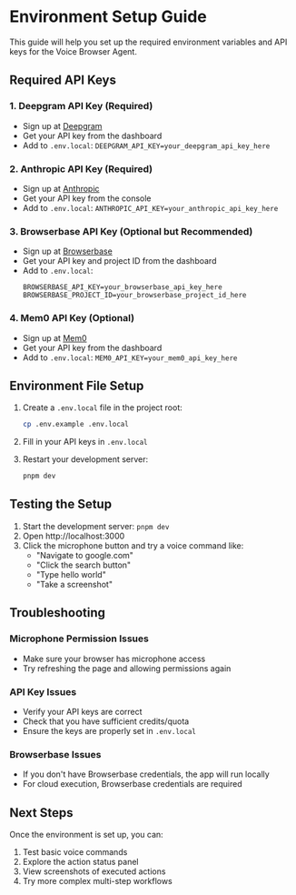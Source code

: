 # Environment Setup Guide

This guide will help you set up the required environment variables and API keys for the Voice Browser Agent.

## Required API Keys

### 1. Deepgram API Key (Required)
- Sign up at [Deepgram](https://deepgram.com/)
- Get your API key from the dashboard
- Add to `.env.local`: `DEEPGRAM_API_KEY=your_deepgram_api_key_here`

### 2. Anthropic API Key (Required)
- Sign up at [Anthropic](https://www.anthropic.com/)
- Get your API key from the console
- Add to `.env.local`: `ANTHROPIC_API_KEY=your_anthropic_api_key_here`

### 3. Browserbase API Key (Optional but Recommended)
- Sign up at [Browserbase](https://www.browserbase.com/)
- Get your API key and project ID from the dashboard
- Add to `.env.local`:
  ```
  BROWSERBASE_API_KEY=your_browserbase_api_key_here
  BROWSERBASE_PROJECT_ID=your_browserbase_project_id_here
  ```

### 4. Mem0 API Key (Optional)
- Sign up at [Mem0](https://mem0.ai/)
- Get your API key from the dashboard
- Add to `.env.local`: `MEM0_API_KEY=your_mem0_api_key_here`

## Environment File Setup

1. Create a `.env.local` file in the project root:
   ```bash
   cp .env.example .env.local
   ```

2. Fill in your API keys in `.env.local`

3. Restart your development server:
   ```bash
   pnpm dev
   ```

## Testing the Setup

1. Start the development server: `pnpm dev`
2. Open http://localhost:3000
3. Click the microphone button and try a voice command like:
   - "Navigate to google.com"
   - "Click the search button"
   - "Type hello world"
   - "Take a screenshot"

## Troubleshooting

### Microphone Permission Issues
- Make sure your browser has microphone access
- Try refreshing the page and allowing permissions again

### API Key Issues
- Verify your API keys are correct
- Check that you have sufficient credits/quota
- Ensure the keys are properly set in `.env.local`

### Browserbase Issues
- If you don't have Browserbase credentials, the app will run locally
- For cloud execution, Browserbase credentials are required

## Next Steps

Once the environment is set up, you can:
1. Test basic voice commands
2. Explore the action status panel
3. View screenshots of executed actions
4. Try more complex multi-step workflows
